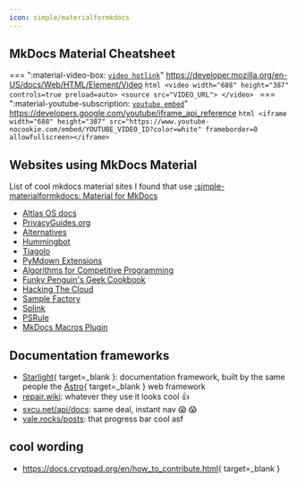 ```yaml
---
icon: simple/materialformkdocs
---
```


## MkDocs Material Cheatsheet

=== ":material-video-box: [`video hotlink`]()"
    <https://developer.mozilla.org/en-US/docs/Web/HTML/Element/Video>
    ```html
    <video width="688" height="387" controls=true preload=auto>
        <source src="VIDEO_URL">
    </video>
    ```
<a></a>
=== ":material-youtube-subscription: [`youtube embed`]()"
    <https://developers.google.com/youtube/iframe_api_reference>
    ```html
    <iframe width="688" height="387" src="https://www.youtube-nocookie.com/embed/YOUTUBE_VIDEO_ID?color=white" frameborder=0 allowfullscreen></iframe>
    ```

## Websites using MkDocs Material

List of cool mkdocs material sites I found that use [:simple-materialformkdocs: Material for MkDocs](https://squidfunk.github.io/mkdocs-material/)

* [Altlas OS docs](https://docs.atlasos.net)
* [PrivacyGuides.org](https://www.privacyguides.org/en/basics/why-privacy-matters/)
* [Alternatives](https://alternatives.microcontrollers.dev/)
* [Hummingbot](https://hummingbot.com/)
* [Tiagolo](https://fastapi.tiangolo.com/)
* [PyMdown Extensions](https://facelessuser.github.io/pymdown-extensions/)
* [Algorithms for Competitive Programming](https://cp-algorithms.com)
* [Funky Penguin's Geek Cookbook](https://geek-cookbook.funkypenguin.co.nz/)
* [Hacking The Cloud](https://hackingthe.cloud)
* [Sample Factory](https://www.samplefactory.dev/)
* [Splink](https://moj-analytical-services.github.io/splink/)
* [PSRule](https://microsoft.github.io/PSRule/v2/)
* [MkDocs Macros Plugin](https://mkdocs-macros-plugin.readthedocs.io/en/latest/)

## Documentation frameworks

* [Starlight](https://starlight.astro.build/){ target=_blank }: documentation framework, built by the same people the [Astro](https://astro.build){ target=_blank } web framework
* [repair.wiki](https://repair.wiki/w/Main_Page): whatever they use it looks cool :thumbsup:
* [sxcu.net/api/docs](https://sxcu.net/api/docs): same deal, instant nav :scream: :scream:
* [vale.rocks/posts](https://vale.rocks/posts): that progress bar cool asf

## cool wording

* <https://docs.cryptpad.org/en/how_to_contribute.html>{ target=_blank }

